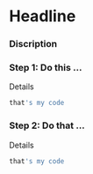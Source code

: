 # Headline

### Discription

### Step 1: Do this ...

Details

```sh
that's my code
```

### Step 2: Do that ...

Details

```sh
that's my code
```